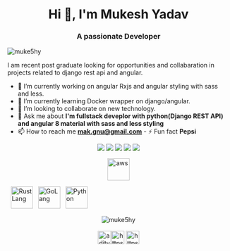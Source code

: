 <h1 align="center">Hi 👋, I'm Mukesh Yadav</h1>
<h3 align="center">A passionate Developer</h3>

<p align="left">
  <img
    src="https://komarev.com/ghpvc/?username=muke5hy"
    alt="muke5hy"
  />
</p>

I am recent post graduate looking for opportunities and collabaration in
projects related to django rest api and angular. 
- 🔭 I’m currently working on angular Rxjs and angular styling with sass and less. 
- 🌱 I’m currently learning Docker wrapper on django/angular. 
- 🤝 I’m looking to collaborate on new technology. 
- 💬 Ask me about **I'm fullstack deveplor with python(Django REST
API) and angular 8 material with sass and less styling** 
- 📫 How to reach me **mak.gnu@gmail.com** - ⚡ Fun fact **Pepsi**

<p align="center">
  <a href="https://twitter.com/muke5hy"
    ><img
      src="https://img.shields.io/badge/twitter-%231DA1F2.svg?&style=for-the-badge&logo=twitter&logoColor=white"
  /></a>
  <a href="https://medium.com/@muke5hy"
    ><img
      src="https://img.shields.io/badge/medium-%2312100E.svg?&style=for-the-badge&logo=medium&logoColor=white"
  /></a>
  <a href="https://www.linkedin.com/in/muke5hy/"
    ><img
      src="https://img.shields.io/badge/linkedin-%230077B5.svg?&style=for-the-badge&logo=linkedin&logoColor=white"
  /></a>
  <a href="https://www.instagram.com/muke5hy/"
    ><img
      src="https://img.shields.io/badge/instagram-%23E4405F.svg?&style=for-the-badge&logo=instagram&logoColor=white"
  /></a>
  <a href="https://www.facebook.com/muke5hy"
    ><img
      src="https://img.shields.io/badge/facebook-%231877F2.svg?&style=for-the-badge&logo=facebook&logoColor=white"
  /></a>
</p>

<p align="center">
    <img
    src="https://raw.githubusercontent.com/muke5hy/devicon/master/icons/amazonwebservices/amazonwebservices-plain-wordmark.svg"
    alt="aws"
    width="50"
    height="50"
  />
    
  &nbsp;
  <img
    src="https://raw.githubusercontent.com/muke5hy/devicon/master/icons/rust/rust-plain.svg"
    alt="Rust Lang"
    width="50"
    height="50"
  />
  &nbsp;
  <img
    src="https://raw.githubusercontent.com/muke5hy/devicon/master/icons/go/go-plain.svg"
    alt="GoLang"
    width="50"
    height="50"
  />
  &nbsp;
  <img
    src="https://raw.githubusercontent.com/muke5hy/devicon/master/icons/python/python-original.svg"
    alt="Python"
    width="50"
    height="50"
  />
  &nbsp;
  
</p>

<p align="center">
  <img
    align="center"
    src="https://github-readme-stats.vercel.app/api?username=muke5hy&show_icons=true"
    alt="muke5hy"
  />
  <br /><br />
  <a href="https://twitter.com/aditya__bhalsod" target="blank"
    ><img
      align="center"
      src="https://cdn.jsdelivr.net/npm/simple-icons@3.0.1/icons/twitter.svg"
      alt="aditya__bhalsod"
      height="30"
      width="30" /></a
  ><a
    href="https://linkedin.com/in/https://www.linkedin.com/in/muke5hy/"
    target="blank"
    ><img
      align="center"
      src="https://cdn.jsdelivr.net/npm/simple-icons@3.0.1/icons/linkedin.svg"
      alt="https://www.linkedin.com/in/muke5hy/"
      height="30"
      width="30"
  /></a>
  <a
    href="https://www.youtube.com/c/https://www.youtube.com/channel/ucvonmzyifu6nyhdrcixjlva"
    target="blank"
    ><img
      align="center"
      src="https://cdn.jsdelivr.net/npm/simple-icons@3.0.1/icons/youtube.svg"
      alt="https://www.youtube.com/channel/ucvonmzyifu6nyhdrcixjlva"
      height="30"
      width="30"
  /></a>
</p>
